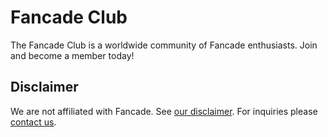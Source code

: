 # Fancade Club

The Fancade Club is a worldwide community of Fancade enthusiasts. Join and become a member today!


## Disclaimer

We are not affiliated with Fancade. See [our disclaimer](https://fancade.club/disclaimer). For inquiries please [contact us](https://fancade.club/contact).
